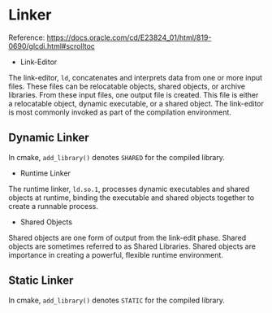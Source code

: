 # Linker

Reference:
https://docs.oracle.com/cd/E23824_01/html/819-0690/glcdi.html#scrolltoc

* Link-Editor

The link-editor, `ld`, concatenates and interprets data from one or more input files. These files can be relocatable objects, shared objects, or archive libraries. From these input files, one output file is created. This file is either a relocatable object, dynamic executable, or a shared object. The link-editor is most commonly invoked as part of the compilation environment.

## Dynamic Linker

In cmake, `add_library()` denotes `SHARED` for the compiled library.

* Runtime Linker

The runtime linker, `ld.so.1`, processes dynamic executables and shared objects at runtime, binding the executable and shared objects together to create a runnable process.

* Shared Objects

Shared objects are one form of output from the link-edit phase. Shared objects are sometimes referred to as Shared Libraries. Shared objects are importance in creating a powerful, flexible runtime environment.

## Static Linker

In cmake, `add_library()` denotes `STATIC` for the compiled library.

